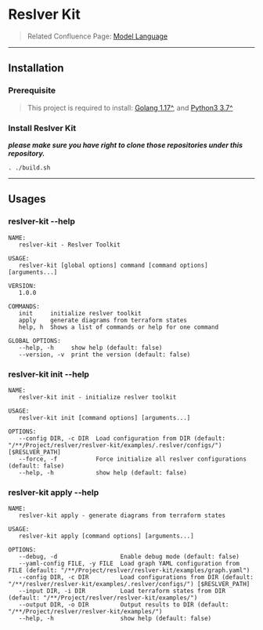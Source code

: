 # Reslver Kit

> Related Confluence Page: [Model Language](https://resolve.atlassian.net/wiki/spaces/P/pages/2165637181)

---

## Installation

### Prerequisite

> This project is required to install: [Golang 1.17^](https://go.dev/), and [Python3 3.7^](https://www.python.org)

### Install Reslver Kit

**_please make sure you have right to clone those repositories under this repository._**

```
. ./build.sh
```

---

## Usages

### reslver-kit --help

```
NAME:
   reslver-kit - Reslver Toolkit

USAGE:
   reslver-kit [global options] command [command options] [arguments...]

VERSION:
   1.0.0

COMMANDS:
   init     initialize reslver toolkit
   apply    generate diagrams from terraform states
   help, h  Shows a list of commands or help for one command

GLOBAL OPTIONS:
   --help, -h     show help (default: false)
   --version, -v  print the version (default: false)
```

### reslver-kit init --help

```
NAME:
   reslver-kit init - initialize reslver toolkit

USAGE:
   reslver-kit init [command options] [arguments...]

OPTIONS:
   --config DIR, -c DIR  Load configuration from DIR (default: "/**/Project/reslver/reslver-kit/examples/.reslver/configs/") [$RESLVER_PATH]
   --force, -f           Force initialize all reslver configurations (default: false)
   --help, -h            show help (default: false)
```

### reslver-kit apply --help

```
NAME:
   reslver-kit apply - generate diagrams from terraform states

USAGE:
   reslver-kit apply [command options] [arguments...]

OPTIONS:
   --debug, -d                  Enable debug mode (default: false)
   --yaml-config FILE, -y FILE  Load graph YAML configuration from FILE (default: "/**/Project/reslver/reslver-kit/examples/graph.yaml")
   --config DIR, -c DIR         Load configurations from DIR (default: "/**/reslver/reslver-kit/examples/.reslver/configs/") [$RESLVER_PATH]
   --input DIR, -i DIR          Load terraform states from DIR (default: "/**/Project/reslver/reslver-kit/examples/")
   --output DIR, -o DIR         Output results to DIR (default: "/**/Project/reslver/reslver-kit/examples/")
   --help, -h                   show help (default: false)
```
